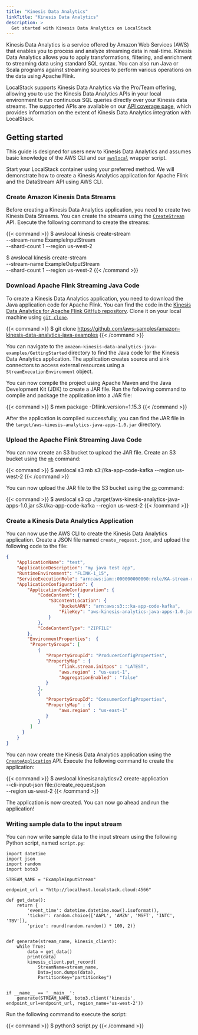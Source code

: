 ```yaml
---
title: "Kinesis Data Analytics"
linkTitle: "Kinesis Data Analytics"
description: >
  Get started with Kinesis Data Analytics on LocalStack
---
```


Kinesis Data Analytics is a service offered by Amazon Web Services (AWS) that enables you to process and analyze streaming data in real-time. Kinesis Data Analytics allows you to apply transformations, filtering, and enrichment to streaming data using standard SQL syntax. You can also run Java or Scala programs against streaming sources to perform various operations on the data using Apache Flink.

LocalStack supports Kinesis Data Analytics via the Pro/Team offering, allowing you to use the Kinesis Data Analytics APIs in your local environment to run continuous SQL queries directly over your Kinesis data streams. The supported APIs are available on our [API coverage page](https://docs.localstack.cloud/references/coverage/coverage_kinesisanalyticsv2/), which provides information on the extent of Kinesis Data Analytics integration with LocalStack.

## Getting started

This guide is designed for users new to Kinesis Data Analytics and assumes basic knowledge of the AWS CLI and our [`awslocal`](https://github.com/localstack/awscli-local) wrapper script.

Start your LocalStack container using your preferred method. We will demonstrate how to create a Kinesis Analytics application for Apache Flink and the DataStream API using AWS CLI.

### Create Amazon Kinesis Data Streams

Before creating a Kinesis Data Analytics application, you need to create two Kinesis Data Streams. You can create the streams using the [`CreateStream`](https://docs.aws.amazon.com/kinesis/latest/APIReference/API_CreateStream.html) API. Execute the following command to create the streams:

{{< command >}}
$ awslocal kinesis create-stream \
  --stream-name ExampleInputStream \
  --shard-count 1
  --region us-west-2

$ awslocal kinesis create-stream \
  --stream-name ExampleOutputStream \
  --shard-count 1
  --region us-west-2
{{< /command >}}

### Download Apache Flink Streaming Java Code

To create a Kinesis Data Analytics application, you need to download the Java application code for Apache Flink. You can find the code in the [Kinesis Data Analytics for Apache Flink GitHub repository](https://github.com/aws-samples/amazon-kinesis-data-analytics-java-examples). Clone it on your local machine using [`git clone`](https://git-scm.com/docs/git-clone).

{{< command >}}
$ git clone https://github.com/aws-samples/amazon-kinesis-data-analytics-java-examples
{{< /command >}}

You can navigate to the `amazon-kinesis-data-analytics-java-examples/GettingStarted` directory to find the Java code for the Kinesis Data Analytics application. The application creates source and sink connectors to access external resources using a `StreamExecutionEnvironment` object. 

You can now compile the project using Apache Maven and the Java Development Kit (JDK) to create a JAR file. Run the following command to compile and package the application into a JAR file:

{{< command >}}
$ mvn package -Dflink.version=1.15.3
{{< /command >}}

After the application is compiled successfully, you can find the JAR file in the `target/aws-kinesis-analytics-java-apps-1.0.jar` directory.

### Upload the Apache Flink Streaming Java Code

You can now create an S3 bucket to upload the JAR file. Create an S3 bucket using the [`mb`](https://docs.aws.amazon.com/cli/latest/reference/s3/mb.html) command:

{{< command >}}
$ awslocal s3 mb s3://ka-app-code-kafka --region us-west-2
{{< /command >}}

You can now upload the JAR file to the S3 bucket using the [`cp`](https://docs.aws.amazon.com/cli/latest/reference/s3/cp.html) command:

{{< command >}}
$ awslocal s3 cp ./target/aws-kinesis-analytics-java-apps-1.0.jar s3://ka-app-code-kafka --region us-west-2
{{< /command >}}

### Create a Kinesis Data Analytics Application

You can now use the AWS CLI to create the Kinesis Data Analytics application. Create a JSON file named `create_request.json`, and upload the following code to the file:

```json
{
    "ApplicationName": "test",
    "ApplicationDescription": "my java test app",
    "RuntimeEnvironment": "FLINK-1_15",
    "ServiceExecutionRole": "arn:aws:iam::000000000000:role/KA-stream-rw-role",
    "ApplicationConfiguration": {
        "ApplicationCodeConfiguration": {
            "CodeContent": {
                "S3ContentLocation": {
                    "BucketARN": "arn:aws:s3:::ka-app-code-kafka",
                    "FileKey": "aws-kinesis-analytics-java-apps-1.0.jar"
                }
            },
            "CodeContentType": "ZIPFILE"
        },
        "EnvironmentProperties":  { 
         "PropertyGroups": [ 
            { 
               "PropertyGroupId": "ProducerConfigProperties",
               "PropertyMap" : {
                    "flink.stream.initpos" : "LATEST",
                    "aws.region" : "us-east-1",
                    "AggregationEnabled" : "false"
               }
            },
            { 
               "PropertyGroupId": "ConsumerConfigProperties",
               "PropertyMap" : {
                    "aws.region" : "us-east-1"
               }
            }
         ]
      }
    }
}
```

You can now create the Kinesis Data Analytics application using the [`CreateApplication`](https://docs.aws.amazon.com/kinesisanalytics/latest/apiv2/API_CreateApplication.html) API. Execute the following command to create the application:

{{< command >}}
$ awslocal kinesisanalyticsv2 create-application \
  --cli-input-json file://create_request.json \
  --region us-west-2
{{< /command >}}

The application is now created. You can now go ahead and run the application!

### Writing sample data to the input stream

You can now write sample data to the input stream using the following Python script, named `script.py`:

```python3
import datetime
import json
import random
import boto3

STREAM_NAME = "ExampleInputStream"

endpoint_url = "http://localhost.localstack.cloud:4566"

def get_data():
    return {
        'event_time': datetime.datetime.now().isoformat(),
        'ticker': random.choice(['AAPL', 'AMZN', 'MSFT', 'INTC', 'TBV']),
        'price': round(random.random() * 100, 2)}


def generate(stream_name, kinesis_client):
    while True:
        data = get_data()
        print(data)
        kinesis_client.put_record(
            StreamName=stream_name,
            Data=json.dumps(data),
            PartitionKey="partitionkey")


if __name__ == '__main__':
    generate(STREAM_NAME, boto3.client('kinesis', endpoint_url=endpoint_url, region_name='us-west-2'))
```

Run the following command to execute the script:

{{< command >}}
$ python3 script.py
{{< /command >}}
